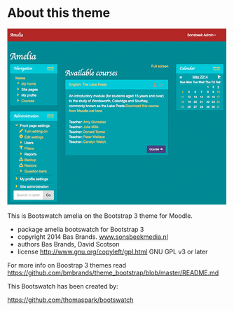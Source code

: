 About this theme
================

![image1](pix/screenshot.png "Moodle Bootstrap Screenshot")

This is Bootswatch amelia on the Bootstrap 3 theme for Moodle.

* package   amelia bootswatch for Bootstrap 3
* copyright 2014 Bas Brands. www.sonsbeekmedia.nl
* authors   Bas Brands, David Scotson
* license   http://www.gnu.org/copyleft/gpl.html GNU GPL v3 or later

For more info on Boostrap 3 themes read
https://github.com/bmbrands/theme_bootstrap/blob/master/README.md

This Bootswatch has been created by:

https://github.com/thomaspark/bootswatch
